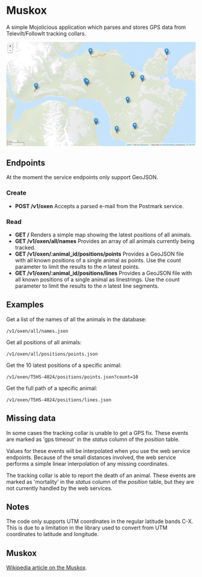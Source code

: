 Muskox
======

A simple Mojolicious application which parses and stores GPS data from Televilt/FollowIt tracking collars.

![Screenshot](https://raw.githubusercontent.com/wulff/mojo-muskox/master/public/img/screenshot.jpg)


Endpoints
---------

At the moment the service endpoints only support GeoJSON.

### Create

* **POST /v1/oxen** Accepts a parsed e-mail from the Postmark service.

### Read

* **GET /** Renders a simple map showing the latest positions of all animals.
* **GET /v1/oxen/all/names** Provides an array of all animals currently being tracked.
* **GET /v1/oxen/:animal_id/positions/points** Provides a GeoJSON file with all known positions of a single animal as points. Use the count parameter to limit the results to the *n* latest points.
* **GET /v1/oxen/:animal_id/positions/lines** Provides a GeoJSON file with all known positions of a single animal as linestrings. Use the count parameter to limit the results to the *n* latest line segments.


Examples
--------

Get a list of the names of all the animals in the database:

    /v1/oxen/all/names.json

Get all positions of all animals:

    /v1/oxen/all/positions/points.json

Get the 10 latest positions of a specific animal:

    /v1/oxen/T5HS-4024/positions/points.json?count=10

Get the full path of a specific animal:

    /v1/oxen/T5HS-4024/positions/lines.json


Missing data
------------

In some cases the tracking collar is unable to get a GPS fix. These events are marked as 'gps timeout' in the *status* column of the *position* table.

Values for these events will be interpolated when you use the web service endpoints. Because of the small distances involved, the web service performs a simple linear interpolation of any missing coordinates.

The tracking collar is able to report the death of an animal. These events are marked as 'mortality' in the *status* column of the *position* table, but they are not currently handled by the web services.


Notes
-----

The code only supports UTM coordinates in the regular latitude bands C-X. This is due to a limitation in the library used to convert from UTM coordinates to latitude and longitude.


Muskox
------

[Wikipedia article on the Muskox](http://en.wikipedia.org/wiki/Muskox).
